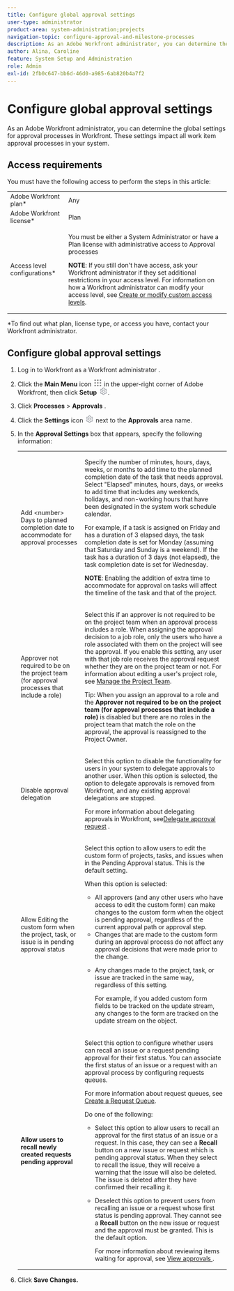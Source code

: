 ```yaml
---
title: Configure global approval settings
user-type: administrator
product-area: system-administration;projects
navigation-topic: configure-approval-and-milestone-processes
description: As an Adobe Workfront administrator, you can determine the global settings for approval processes in Workfront. These settings impact all work item approval processes in your system.
author: Alina, Caroline
feature: System Setup and Administration
role: Admin
exl-id: 2fb0c647-bb6d-46d0-a985-6ab820b4a7f2
---
```

# Configure global approval settings

As an Adobe Workfront administrator, you can determine the global settings for approval processes in Workfront. These settings impact all work item approval processes in your system.

## Access requirements

You must have the following access to perform the steps in this article:

<table style="table-layout:auto"> 
 <col> 
 <col> 
 <tbody> 
  <tr> 
   <td role="rowheader">Adobe Workfront plan*</td> 
   <td>Any</td> 
  </tr> 
  <tr> 
   <td role="rowheader">Adobe Workfront license*</td> 
   <td>Plan</td> 
  </tr> 
  <tr> 
   <td role="rowheader">Access level configurations*</td> 
   <td> <p>You must be either a System Administrator or have a Plan license with administrative access to Approval processes</p> <p><b>NOTE</b>: If you still don't have access, ask your Workfront administrator if they set additional restrictions in your access level. For information on how a Workfront administrator can modify your access level, see <a href="../../../administration-and-setup/add-users/configure-and-grant-access/create-modify-access-levels.md" class="MCXref xref">Create or modify custom access levels</a>.</p> </td> 
  </tr> 
 </tbody> 
</table>

&#42;To find out what plan, license type, or access you have, contact your Workfront administrator.

## Configure global approval settings

1. Log in to Workfront as a Workfront administrator . 
1. Click the **Main Menu** icon ![](assets/main-menu-icon.png) in the upper-right corner of Adobe Workfront, then click **Setup** ![](assets/gear-icon-settings.png).

1. Click **Processes** > **Approvals** .  

1. Click the **Settings** icon ![](assets/gear-icon-settings.png) next to the **Approvals** area name.   

1. In the **Approval Settings** box that appears, specify the following information:

   <table style="table-layout:auto"> 
    <col> 
    <col> 
    <tbody> 
     <tr> 
      <td role="rowheader">Add &lt;number&gt; Days to planned completion date to accommodate for approval processes</td> 
      <td> <p>Specify the number of minutes, hours, days, weeks, or months to add time to the planned completion date of the task that needs approval. Select "Elapsed" minutes, hours, days, or weeks to add time that includes any weekends, holidays, and non-working hours that have been designated in the system work schedule calendar.</p> <p>For example, if a task is assigned on Friday and has a duration of 3 elapsed days, the task completion date is set for Monday (assuming that Saturday and Sunday is a weekend). If the task has a duration of 3 days (not elapsed), the task completion date is set for Wednesday.<br><p><b>NOTE</b>: Enabling the addition of extra time to accommodate for approval on tasks will affect the timeline of the task and that of the project.</p></p> </td> 
     </tr> 
     <tr> 
      <td role="rowheader">Approver not required to be on the project team (for approval processes that include a role)</td> 
      <td> <p>Select this if an approver is not required to be on the project team when an approval process includes a role. When assigning the approval decision to a job role, only the users who have a role associated with them on the project will see the approval. If you enable this setting, any user with that job role receives the approval request whether they are on the project team or not. For information about editing a user's project role, see <a href="../../../manage-work/projects/planning-a-project/manage-project-team.md" class="MCXref xref">Manage the Project Team</a>. </p> <p>Tip: When you assign an approval to a role and the <strong>Approver not required to be on the project team (for approval processes that include a role)</strong> is disabled but there are no roles in the project team that match the role on the approval, the approval is reassigned to the Project Owner. </p> </td> 
     </tr> 
     <tr> 
      <td role="rowheader">Disable approval delegation</td> 
      <td> <p>Select this option to disable the functionality for users in your system to delegate approvals to another user. When this option is selected, the option to delegate approvals is removed from Workfront, and any existing approval delegations are stopped.</p> <p>For more information about delegating approvals in Workfront, see<a href="../../../review-and-approve-work/manage-approvals/delegate-approval-requests.md" class="MCXref xref">Delegate approval request</a> .</p> </td> 
     </tr> 
     <tr> 
      <td role="rowheader">Allow Editing the custom form when the project, task, or issue is in pending approval status</td> 
      <td> <p>Select this option to allow users to edit the custom form of projects, tasks, and issues when in the Pending Approval status. This is the default setting.<br></p> <p>When this option is selected:</p> 
       <ul> 
        <li>All approvers (and any other users who have access to edit the custom form) can make changes to the custom form when the object is pending approval, regardless of the current approval path or approval step.</li> 
        <li>Changes that are made to the custom form during an approval process do not affect any approval decisions that were made prior to the change.</li> 
        <li> <p>Any changes made to the project, task, or issue are tracked in the same way, regardless of this setting. <br></p> <p>For example, if you added custom form fields to be tracked on the update stream, any changes to the form are tracked on the update stream on the object.</p> </li> 
       </ul> </td> 
     </tr> 
     <tr> 
      <td role="rowheader"><strong>Allow users to recall newly created requests pending approval</strong> </td> 
      <td> <p>Select this option to configure whether users can recall an issue or a request pending approval for their first status. You can associate the first status of an issue or a request with an approval process by configuring requests queues. <br></p> <p>For more information about request queues, see <a href="../../../manage-work/requests/create-and-manage-request-queues/create-request-queue.md" class="MCXref xref">Create a Request Queue</a>.</p> <p>Do one of the following:</p> 
       <ul> 
        <li>Select this option to allow users to recall an approval for the first status of an issue or a request. In this case, they can see a <strong>Recall</strong> button on a new issue or request which is pending approval status. When they select to recall the issue, they will receive a warning that the issue will also be deleted. The issue is deleted after they have confirmed their recalling it. </li> 
        <li> <p>Deselect this option to prevent users from recalling an issue or a request whose first status is pending approval. They cannot see a <strong>Recall</strong> button on the new issue or request and the approval must be granted. This is the default option.</p> <p>For more information about reviewing items waiting for approval, see <a href="../../../review-and-approve-work/manage-approvals/view-approvals.md" class="MCXref xref">View approvals </a>.</p> </li> 
       </ul> </td> 
     </tr> 
    </tbody> 
   </table>

1. Click **Save Changes.**
